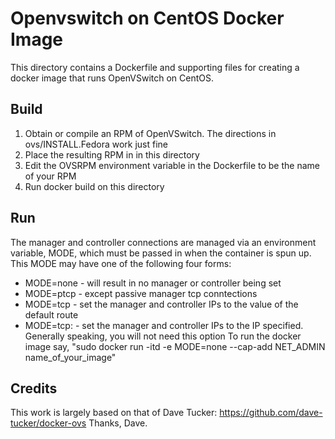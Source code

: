 # Openvswitch on CentOS Docker Image
This directory contains a Dockerfile and supporting files 
for creating a docker image that runs OpenVSwitch on CentOS.

## Build
1. Obtain or compile an RPM of OpenVSwitch. The directions in ovs/INSTALL.Fedora work just fine
2. Place the resulting RPM in in this directory
3. Edit the OVSRPM environment variable in the Dockerfile to be the name of your RPM
4. Run docker build on this directory
## Run
The manager and controller connections are managed via an environment variable, MODE,
which must be passed in when the container is spun up. This MODE may have one of
the following four forms:
 * MODE=none - will result in no manager or controller being set
 * MODE=ptcp - except passive manager tcp conntections 
 * MODE=tcp - set the manager and controller IPs to the value of the default route
 * MODE=tcp:<IP> - set the manager and controller IPs to the IP specified. Generally speaking, you will not need this option
To run the docker image say, "sudo docker run -itd -e MODE=none --cap-add NET_ADMIN name_of_your_image"

## Credits
This work is largely based on that of Dave Tucker: https://github.com/dave-tucker/docker-ovs 
Thanks, Dave.
